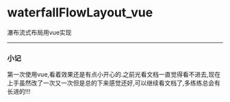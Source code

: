 # waterfallFlowLayout_vue
瀑布流式布局用vue实现
******
### 小记
第一次使用vue,看着效果还是有点小开心的.之前光看文档一直觉得看不进去,现在上手虽然改了一次又一次但是总的下来感觉还好,可以继续看文档了,多练练总会有长进的!!!
